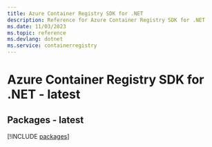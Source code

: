 ```yaml
---
title: Azure Container Registry SDK for .NET
description: Reference for Azure Container Registry SDK for .NET
ms.date: 11/03/2023
ms.topic: reference
ms.devlang: dotnet
ms.service: containerregistry
---
```

# Azure Container Registry SDK for .NET - latest
## Packages - latest
[!INCLUDE [packages](container-registry-index.md)]